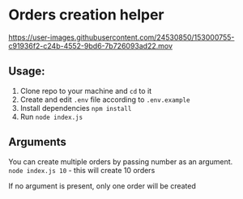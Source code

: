 # Orders creation helper

https://user-images.githubusercontent.com/24530850/153000755-c91936f2-c24b-4552-9bd6-7b726093ad22.mov

## Usage:

1. Clone repo to your machine and `cd` to it
2. Create and edit `.env` file according to `.env.example`
3. Install dependencies `npm install`
4. Run `node index.js`

## Arguments

You can create multiple orders by passing number as an argument.
<br>
`node index.js 10` - this will create 10 orders<br>

If no argument is present, only one order will be created
